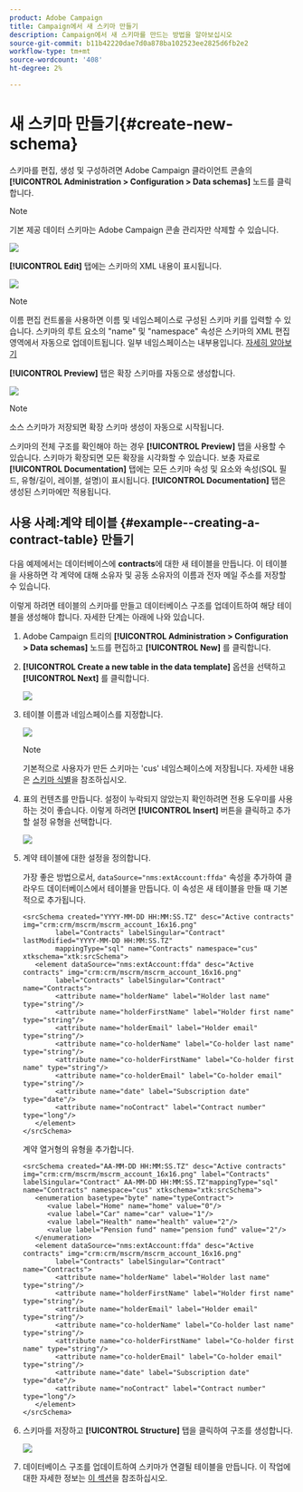```yaml
---
product: Adobe Campaign
title: Campaign에서 새 스키마 만들기
description: Campaign에서 새 스키마를 만드는 방법을 알아보십시오
source-git-commit: b11b42220dae7d0a878ba102523ee2825d6fb2e2
workflow-type: tm+mt
source-wordcount: '408'
ht-degree: 2%

---
```


# 새 스키마 만들기{#create-new-schema}

스키마를 편집, 생성 및 구성하려면 Adobe Campaign 클라이언트 콘솔의 **[!UICONTROL Administration > Configuration > Data schemas]** 노드를 클릭합니다.

>[!NOTE]
>
>기본 제공 데이터 스키마는 Adobe Campaign 콘솔 관리자만 삭제할 수 있습니다.

![](assets/schema_navtree.png)

**[!UICONTROL Edit]** 탭에는 스키마의 XML 내용이 표시됩니다.

![](assets/schema_edition.png)

>[!NOTE]
>
>이름 편집 컨트롤을 사용하면 이름 및 네임스페이스로 구성된 스키마 키를 입력할 수 있습니다. 스키마의 루트 요소의 &quot;name&quot; 및 &quot;namespace&quot; 속성은 스키마의 XML 편집 영역에서 자동으로 업데이트됩니다. 일부 네임스페이스는 내부용입니다. [자세히 알아보기](schemas.md#reserved-namespaces)

**[!UICONTROL Preview]** 탭은 확장 스키마를 자동으로 생성합니다.

![](assets/schema_edition2.png)

>[!NOTE]
>
>소스 스키마가 저장되면 확장 스키마 생성이 자동으로 시작됩니다.

스키마의 전체 구조를 확인해야 하는 경우 **[!UICONTROL Preview]** 탭을 사용할 수 있습니다. 스키마가 확장되면 모든 확장을 시각화할 수 있습니다. 보충 자료로 **[!UICONTROL Documentation]** 탭에는 모든 스키마 속성 및 요소와 속성(SQL 필드, 유형/길이, 레이블, 설명)이 표시됩니다. **[!UICONTROL Documentation]** 탭은 생성된 스키마에만 적용됩니다.

## 사용 사례:계약 테이블 {#example--creating-a-contract-table} 만들기

다음 예제에서는 데이터베이스에 **contracts**&#x200B;에 대한 새 테이블을 만듭니다. 이 테이블을 사용하면 각 계약에 대해 소유자 및 공동 소유자의 이름과 전자 메일 주소를 저장할 수 있습니다.

이렇게 하려면 테이블의 스키마를 만들고 데이터베이스 구조를 업데이트하여 해당 테이블을 생성해야 합니다. 자세한 단계는 아래에 나와 있습니다.

1. Adobe Campaign 트리의 **[!UICONTROL Administration > Configuration > Data schemas]** 노드를 편집하고 **[!UICONTROL New]** 를 클릭합니다.
1. **[!UICONTROL Create a new table in the data template]** 옵션을 선택하고 **[!UICONTROL Next]** 를 클릭합니다.

   ![](assets/create_new_schema.png)

1. 테이블 이름과 네임스페이스를 지정합니다.

   ![](assets/create_new_param.png)

   >[!NOTE]
   >
   >기본적으로 사용자가 만든 스키마는 &#39;cus&#39; 네임스페이스에 저장됩니다. 자세한 내용은 [스키마 식별](extend-schema.md#identification-of-a-schema)을 참조하십시오.

1. 표의 컨텐츠를 만듭니다. 설정이 누락되지 않았는지 확인하려면 전용 도우미를 사용하는 것이 좋습니다. 이렇게 하려면 **[!UICONTROL Insert]** 버튼을 클릭하고 추가할 설정 유형을 선택합니다.

   ![](assets/create_new_content.png)

1. 계약 테이블에 대한 설정을 정의합니다.

   가장 좋은 방법으로서, `dataSource="nms:extAccount:ffda"` 속성을 추가하여 클라우드 데이터베이스에서 테이블을 만듭니다. 이 속성은 새 테이블을 만들 때 기본적으로 추가됩니다.

   ```
   <srcSchema created="YYYY-MM-DD HH:MM:SS.TZ" desc="Active contracts" img="crm:crm/mscrm/mscrm_account_16x16.png"
           label="Contracts" labelSingular="Contract" lastModified="YYYY-MM-DD HH:MM:SS.TZ"
           mappingType="sql" name="Contracts" namespace="cus" xtkschema="xtk:srcSchema">
      <element dataSource="nms:extAccount:ffda" desc="Active contracts" img="crm:crm/mscrm/mscrm_account_16x16.png"
           label="Contracts" labelSingular="Contract" name="Contracts">
           <attribute name="holderName" label="Holder last name" type="string"/>
           <attribute name="holderFirstName" label="Holder first name" type="string"/>
           <attribute name="holderEmail" label="Holder email" type="string"/>
           <attribute name="co-holderName" label="Co-holder last name" type="string"/>           
           <attribute name="co-holderFirstName" label="Co-holder first name" type="string"/>           
           <attribute name="co-holderEmail" label="Co-holder email" type="string"/>    
           <attribute name="date" label="Subscription date" type="date"/>     
           <attribute name="noContract" label="Contract number" type="long"/> 
      </element>
   </srcSchema>
   ```

   계약 열거형의 유형을 추가합니다.

   ```
   <srcSchema created="AA-MM-DD HH:MM:SS.TZ" desc="Active contracts" img="crm:crm/mscrm/mscrm_account_16x16.png" label="Contracts" labelSingular="Contract" AA-MM-DD HH:MM:SS.TZ"mappingType="sql" name="Contracts" namespace="cus" xtkschema="xtk:srcSchema">
      <enumeration basetype="byte" name="typeContract">
         <value label="Home" name="home" value="0"/>
         <value label="Car" name="car" value="1"/>
         <value label="Health" name="health" value="2"/>
         <value label="Pension fund" name="pension fund" value="2"/>
      </enumeration>
      <element dataSource="nms:extAccount:ffda" desc="Active contracts" img="crm:crm/mscrm/mscrm_account_16x16.png"
           label="Contracts" labelSingular="Contract" name="Contracts">
           <attribute name="holderName" label="Holder last name" type="string"/>
           <attribute name="holderFirstName" label="Holder first name" type="string"/>
           <attribute name="holderEmail" label="Holder email" type="string"/>
           <attribute name="co-holderName" label="Co-holder last name" type="string"/>           
           <attribute name="co-holderFirstName" label="Co-holder first name" type="string"/>           
           <attribute name="co-holderEmail" label="Co-holder email" type="string"/>    
           <attribute name="date" label="Subscription date" type="date"/>     
           <attribute name="noContract" label="Contract number" type="long"/> 
      </element>
   </srcSchema>
   ```

1. 스키마를 저장하고 **[!UICONTROL Structure]** 탭을 클릭하여 구조를 생성합니다.

   ![](assets/configuration_structure.png)

1. 데이터베이스 구조를 업데이트하여 스키마가 연결될 테이블을 만듭니다. 이 작업에 대한 자세한 정보는 [이 섹션](update-database-structure.md)을 참조하십시오.

